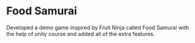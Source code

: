# Food Samurai
 Developed a demo game inspired by Fruit Ninja called Food Samurai with the help of unity course and added all of the extra features.
